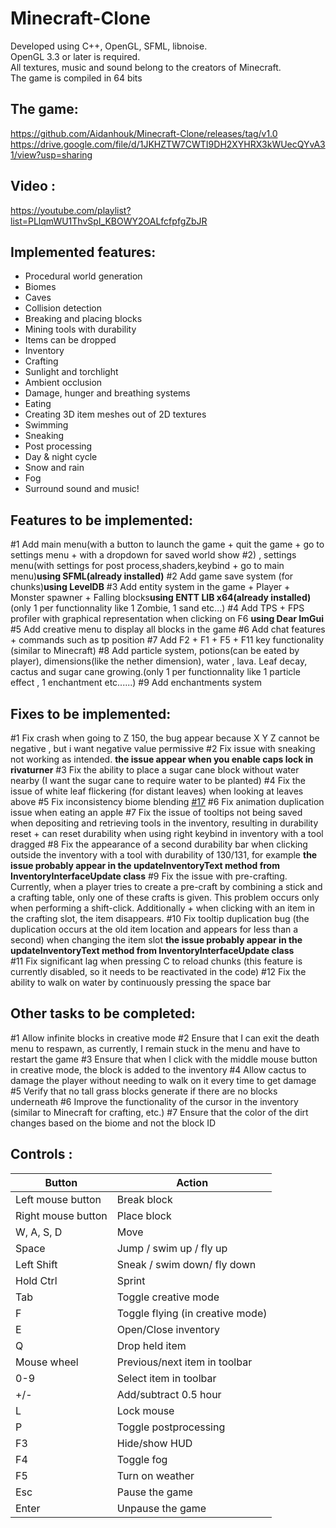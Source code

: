# Minecraft-Clone

Developed using C++, OpenGL, SFML, libnoise.<br/>
OpenGL 3.3 or later is required.<br/>
All textures, music and sound belong to the creators of Minecraft.<br/>
The game is compiled in 64 bits<br/>

## The game:

https://github.com/Aidanhouk/Minecraft-Clone/releases/tag/v1.0
https://drive.google.com/file/d/1JKHZTW7CWTI9DH2XYHRX3kWUecQYvA31/view?usp=sharing

## Video : 

https://youtube.com/playlist?list=PLlqmWU1ThvSpI_KBOWY2OALfcfpfgZbJR

## Implemented features:

- Procedural world generation
- Biomes
- Caves
- Collision detection
- Breaking and placing blocks
- Mining tools with durability
- Items can be dropped
- Inventory
- Crafting
- Sunlight and torchlight
- Ambient occlusion
- Damage, hunger and breathing systems
- Eating
- Creating 3D item meshes out of 2D textures
- Swimming
- Sneaking
- Post processing
- Day & night cycle
- Snow and rain
- Fog
- Surround sound and music!

## Features to be implemented:

#1     Add main menu(with a button to launch the game + quit the game + go to settings menu + with a dropdown for saved world show #2) , settings menu(with settings for post process,shaders,keybind + go to main menu)**using SFML(already installed)**
#2     Add game save system (for chunks)**using LevelDB**
#3     Add entity system in the game + Player + Monster spawner + Falling blocks**using ENTT LIB x64(already installed)**(only 1 per functionnality like 1 Zombie, 1 sand etc...)
#4     Add TPS + FPS profiler with graphical representation when clicking on F6 **using Dear ImGui**
#5     Add creative menu to display all blocks in the game
#6     Add chat features + commands such as tp position
#7     Add F2 + F1 + F5 + F11 key functionality (similar to Minecraft)
#8     Add particle system, potions(can be eated by player), dimensions(like the nether dimension), water , lava. Leaf decay, cactus and sugar cane growing.(only 1 per functionnality like 1 particle effect , 1 enchantment etc......)
#9     Add enchantments system


## Fixes to be implemented:

#1     Fix crash when going to Z 150, the bug appear because X Y Z cannot be negative , but i want negative value permissive
#2     Fix issue with sneaking not working as intended. **the issue appear when you enable caps lock in rivaturner**
#3     Fix the ability to place a sugar cane block without water nearby (I want the sugar cane to require water to be planted)
#4     Fix the issue of white leaf flickering (for distant leaves) when looking at leaves above
#5     Fix inconsistency biome blending [#17](https://github.com/quentin452/Minecraft-Clone/issues/17)
#6     Fix animation duplication issue when eating an apple
#7     Fix the issue of tooltips not being saved when depositing and retrieving tools in the inventory, resulting in durability reset + can reset durability when using right keybind in inventory with a tool dragged
#8     Fix the appearance of a second durability bar when clicking outside the inventory with a tool with durability of 130/131, for example **the issue probably appear in the updateInventoryText method from InventoryInterfaceUpdate class** 
#9     Fix the issue with pre-crafting. Currently, when a player tries to create a pre-craft by combining a stick and a crafting table, only one of these crafts is given. This problem occurs only when performing a shift-click. Additionally + when clicking with an item in the crafting slot, the item disappears.
#10    Fix tooltip duplication bug (the duplication occurs at the old item location and appears for less than a second) when changing the item slot **the issue probably appear in the updateInventoryText method from InventoryInterfaceUpdate class**  
#11    Fix significant lag when pressing C to reload chunks (this feature is currently disabled, so it needs to be reactivated in the code)
#12    Fix the ability to walk on water by continuously pressing the space bar

## Other tasks to be completed:

#1     Allow infinite blocks in creative mode
#2     Ensure that I can exit the death menu to respawn, as currently, I remain stuck in the menu and have to restart the game
#3     Ensure that when I click with the middle mouse button in creative mode, the block is added to the inventory
#4     Allow cactus to damage the player without needing to walk on it every time to get damage
#5     Verify that no tall grass blocks generate if there are no blocks underneath
#6     Improve the functionality of the cursor in the inventory (similar to Minecraft for crafting, etc.)
#7     Ensure that the color of the dirt changes based on the biome and not the block ID

## Controls : 

| Button                        | Action                                                         |
|-------------------------------|----------------------------------------------------------------|
| Left mouse button             | Break block                                                    |
| Right mouse button            | Place block                                                    |
| W, A, S, D                    | Move                                                           |
| Space                         | Jump  / swim up  / fly up                                      |
| Left Shift                    | Sneak / swim down/ fly down                                    |
| Hold Ctrl                     | Sprint                                                         |
| Tab                           | Toggle creative mode                                           |
| F                             | Toggle flying (in creative mode)                               |
| E                             | Open/Close inventory                                           |
| Q                             | Drop held item                                                 |
| Mouse wheel                   | Previous/next item in toolbar                                  |
| 0-9                           | Select item in toolbar                                         |
| +/-          			        | Add/subtract 0.5 hour                                          |
| L                             | Lock mouse                                                     |
| P                             | Toggle postprocessing                                          |
| F3                            | Hide/show HUD                                                  |
| F4                            | Toggle fog                                                     |
| F5                            | Turn on weather                                                |
| Esc                           | Pause the game                                                 |
| Enter                         | Unpause the game                                               |

